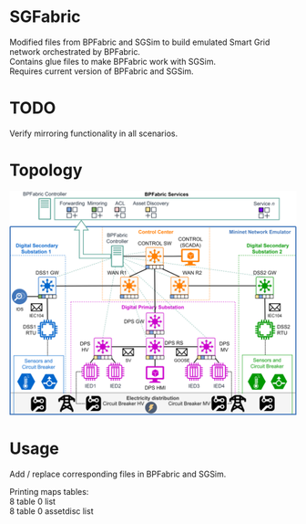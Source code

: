 # SGFabric
Modified files from BPFabric and SGSim to build emulated Smart Grid network orchestrated by BPFabric.   
Contains glue files to make BPFabric work with SGSim.   
Requires current version of BPFabric and SGSim.  

# TODO
Verify mirroring functionality in all scenarios.   

# Topology 
![SGFabric topology](https://github.com/filipholik/SGFabric/blob/main/SGFabric.png)

# Usage
Add / replace corresponding files in BPFabric and SGSim.   

Printing maps tables:  
8 table 0 list   
8 table 0 assetdisc list  
